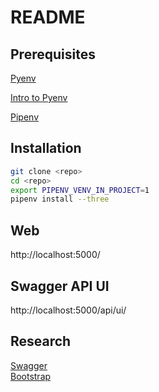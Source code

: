 # README

## Prerequisites

[Pyenv](https://github.com/pyenv/pyenv)  
  
[Intro to Pyenv](https://realpython.com/intro-to-pyenv/)  
  
[Pipenv](https://realpython.com/pipenv-guide/)

## Installation

```sh
git clone <repo>
cd <repo>
export PIPENV_VENV_IN_PROJECT=1   
pipenv install --three
```
## Web
http://localhost:5000/

## Swagger API UI
http://localhost:5000/api/ui/

## Research
[Swagger](https://github.com/zalando/connexion)  
[Bootstrap](https://getbootstrap.com/docs/4.4/getting-started/introduction/)  
